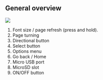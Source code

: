 ## General overview
![](http://static.energysistem.com/images/manuals/39225/568ff90a3ce54.jpg)

1.	Font size / page refresh (press and hold).
2.	Page turning
3.	Directional button 
4.	Select button
5.	Options menu
6.	Go back / Home
7.	Micro USB port 
8.	MicroSD slot
9.	ON/OFF button

